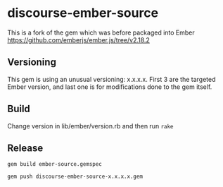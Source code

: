 # discourse-ember-source

This is a fork of the gem which was before packaged into Ember https://github.com/emberjs/ember.js/tree/v2.18.2

## Versioning

This gem is using an unusual versioning: x.x.x.x. First 3 are the targeted Ember version, and last one is for modifications done
to the gem itself.


## Build

Change version in lib/ember/version.rb and then run `rake`

## Release

`gem build ember-source.gemspec`

`gem push discourse-ember-source-x.x.x.x.gem`
